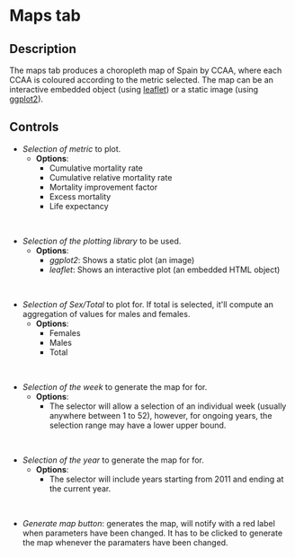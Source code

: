 # Maps tab

## Description

The maps tab produces a choropleth map of Spain by CCAA, where each CCAA is coloured according to the metric selected. The map can be an interactive embedded object (using [leaflet](https://rstudio.github.io/leaflet/)) or a static image (using [ggplot2](https://ggplot2.tidyverse.org/reference/ggplot.html)).

## Controls


+  *Selection of metric* to plot.
    + **Options**:
      +  Cumulative mortality rate
      +  Cumulative relative mortality rate
      +  Mortality improvement factor
      +  Excess mortality
      +  Life expectancy

&nbsp;

+   *Selection of the plotting library* to be used.
    + **Options**:
      + *ggplot2*: Shows a static plot (an image)
      + *leaflet*: Shows an interactive plot (an embedded HTML object)

&nbsp;

+ *Selection of Sex/Total* to plot for. If total is selected, it'll compute an aggregation of values for males and females.
    + **Options**:
      + Females
      + Males
      + Total

&nbsp;

+ *Selection of the week* to generate the map for for.
    + **Options**:
      + The selector will allow a selection of an individual week (usually anywhere between 1 to 52), however, for ongoing years, the selection range may have a lower upper bound.

&nbsp;

+ *Selection of the year* to generate the map for for.
    + **Options**:
      + The selector will include years starting from 2011 and ending at the current year.

&nbsp;

+ *Generate map button*: generates the map, will notify with a red label when parameters have been changed. It has to be clicked to generate the map whenever the paramaters have been changed.